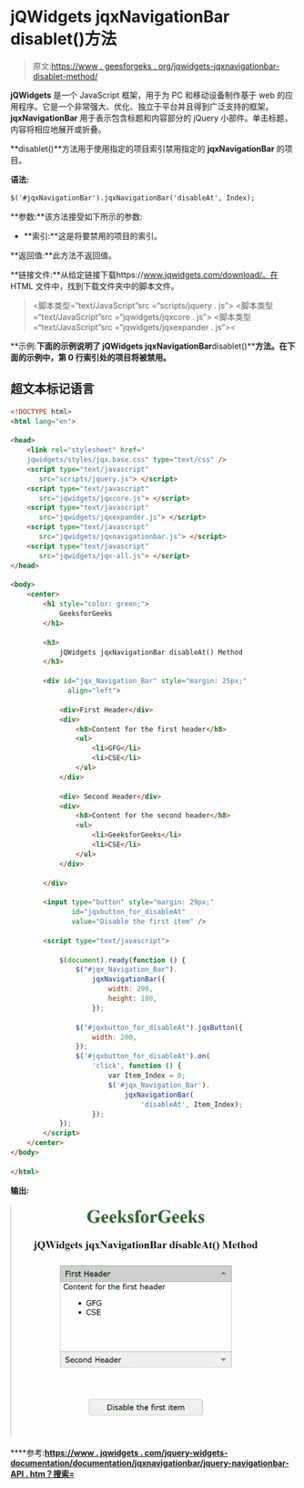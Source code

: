 # jQWidgets jqxNavigationBar disablet()方法

> 原文:[https://www . geesforgeks . org/jqwidgets-jqxnavigationbar-disablet-method/](https://www.geeksforgeeks.org/jqwidgets-jqxnavigationbar-disableat-method/)

**jQWidgets** 是一个 JavaScript 框架，用于为 PC 和移动设备制作基于 web 的应用程序。它是一个非常强大、优化、独立于平台并且得到广泛支持的框架。 **jqxNavigationBar** 用于表示包含标题和内容部分的 jQuery 小部件。单击标题，内容将相应地展开或折叠。

**disablet()**方法用于使用指定的项目索引禁用指定的 **jqxNavigationBar** 的项目。

**语法:**

```html
$('#jqxNavigationBar').jqxNavigationBar('disableAt', Index);
```

**参数:**该方法接受如下所示的参数:

*   **索引:**这是将要禁用的项目的索引。

**返回值:**此方法不返回值。

**链接文件:**从给定链接下载https://www.jqwidgets.com/download/。在 HTML 文件中，找到下载文件夹中的脚本文件。

> <link rel="”stylesheet”" href="”jqwidgets/styles/jqx.base.css”" type="”text/css”">
> <脚本类型=“text/JavaScript”src =“scripts/jquery . js”></脚本>
> <脚本类型=“text/JavaScript”src =“jqwidgets/jqxcore . js”></脚本>
> <脚本类型=“text/JavaScript”src =“jqwidgets/jqxexpander . js”><

**示例:**下面的示例说明了 jQWidgets jqxNavigationBar**disablet()****方法。在下面的示例中，第 0 行索引处的项目将被禁用。**

## **超文本标记语言**

```html
<!DOCTYPE html>
<html lang="en">

<head>
    <link rel="stylesheet" href="
    jqwidgets/styles/jqx.base.css" type="text/css" />
    <script type="text/javascript" 
       src="scripts/jquery.js"> </script>
    <script type="text/javascript" 
       src="jqwidgets/jqxcore.js"> </script>
    <script type="text/javascript"
       src="jqwidgets/jqxexpander.js"> </script>
    <script type="text/javascript" 
       src="jqwidgets/jqxnavigationbar.js"> </script>
    <script type="text/javascript" 
       src="jqwidgets/jqx-all.js"> </script>   
</head>

<body>
    <center>
        <h1 style="color: green;">
            GeeksforGeeks
        </h1>

        <h3>
            jQWidgets jqxNavigationBar disableAt() Method
        </h3>

        <div id="jqx_Navigation_Bar" style="margin: 25px;"
              align="left">

            <div>First Header</div>
            <div>
                <h8>Content for the first header</h8>
                <ul>
                    <li>GFG</li>
                    <li>CSE</li>
                </ul>
            </div>

            <div> Second Header</div>
            <div>
                <h8>Content for the second header</h8>
                <ul>
                    <li>GeeksforGeeks</li>
                    <li>CSE</li>
                </ul>
            </div>

        </div>

        <input type="button" style="margin: 29px;" 
               id="jqxbutton_for_disableAt" 
               value="Disable the first item" />

        <script type="text/javascript">

            $(document).ready(function () {
                $("#jqx_Navigation_Bar").
                    jqxNavigationBar({
                        width: 290,
                        height: 180,
                    });

                $("#jqxbutton_for_disableAt").jqxButton({
                    width: 200,
                });
                $('#jqxbutton_for_disableAt').on(
                    'click', function () {
                        var Item_Index = 0;
                        $('#jqx_Navigation_Bar').
                            jqxNavigationBar(
                                'disableAt', Item_Index);
                    });
            });
        </script>
    </center>
</body>

</html>
```

****输出:****

**![](img/d221578178175276855331f827eeb793.png)**

****参考:**[https://www . jqwidgets . com/jquery-widgets-documentation/documentation/jqxnavigationbar/jquery-navigationbar-API . htm？搜索=](https://www.jqwidgets.com/jquery-widgets-documentation/documentation/jqxnavigationbar/jquery-navigationbar-api.htm?search=)**